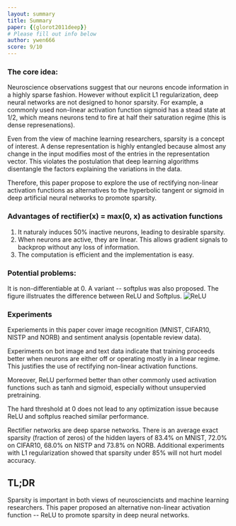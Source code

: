 ```yaml
---
layout: summary
title: Summary
paper: {{glorot2011deep}}
# Please fill out info below
author: ywen666
score: 9/10
---
```


### The core idea:
Neuroscience observations suggest that our neurons encode information in a highly sparse fashion. However without explicit L1 regularization, deep neural networks are not designed to honor sparsity. For example, a commonly used non-linear activation function sigmoid has a stead state at 1/2, which means neurons tend to fire at half their saturation regime (this is dense represenations).

Even from the view of machine learning researchers, sparsity is a concept of interest. A dense representation is highly entangled because almost any change in the input modifies most of the entries in the representation vector. This violates the postulation that deep learning algorithms disentangle the factors explaining the variations in the data.

Therefore, this paper propose to explore the use of rectifying non-linear activation functions as alternatives to the hyperbolic tangent or sigmoid in deep artificial neural networks to promote sparsity.

### Advantages of rectifier(x) = max(0, x) as activation functions
1.	It naturaly induces 50% inactive neurons, leading to desirable sparsity.
2.	When neurons are active, they are linear. This allows gradient signals to backprop without any loss of information. 
3.	The computation is efficient and the implementation is easy.

### Potential problems:
It is non-differentiable at 0. A variant -- softplus was also proposed. The figure illstruates the difference between ReLU and Softplus. 
![ReLU](glorot11a_2.png)

### Experiments
Experiements in this paper cover image recognition (MNIST, CIFAR10, NISTP and NORB) and sentiment analysis (opentable review data). 

Experiments on bot image and text data indicate that training proceeds better when neurons are either off or operating mostly in a linear regime. This justifies the use of rectifying non-linear activation functions. 

Moreover, ReLU performed better than other commonly used activation functions such as tanh and sigmoid, especially without unsupervied pretraining. 

The hard threshold at 0 does not lead to any optimization issue because ReLU and softplus reached similar performance. 

Rectifier networks are deep sparse networks. There is an average exact sparsity (fraction of zeros) of the hidden layers of 83.4% on MNIST, 72.0% on CIFAR10, 68.0% on NISTP and 73.8% on NORB. Additional experiments with L1 regularization showed that sparsity under 85% will not hurt model accuracy. 

## TL;DR
Sparsity is important in both views of neurosciencists and machine learning researchers. This paper proposed an alternative non-linear activation function -- ReLU to promote sparsity in deep neural networks. 
